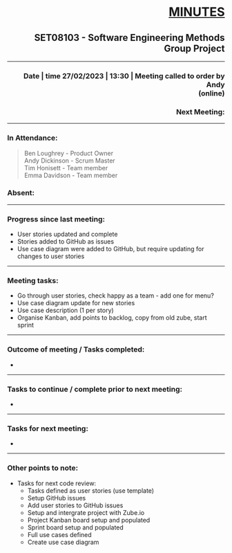 # <div style="text-align: right"><u>MINUTES</u></div>  
## <div style="text-align: right">SET08103 - Software Engineering Methods Group Project</div>  
---  
### <div style="text-align: right">Date | time 27/02/2023 | 13:30 | Meeting called to order by Andy<br>(online)</div>  
### <div style="text-align: right">Next Meeting: </div>  
---  

### **In Attendance:**  
> Ben Loughrey - Product Owner  
> Andy Dickinson - Scrum Master  
> Tim Honisett - Team member  
> Emma Davidson - Team member  

### **Absent:**  
>  

---  

### **Progress since last meeting:**  
* User stories updated and complete  
* Stories added to GitHub as issues  
* Use case diagram were added to GitHub, but require updating for changes to user stories  

---  

### **Meeting tasks:**  
* Go through user stories, check happy as a team - add one for menu? 
* Use case diagram update for new stories  
* Use case description (1 per story)  
* Organise Kanban, add points to backlog, copy from old zube, start sprint  

---  

### **Outcome of meeting / Tasks completed:**  
*  

---  

### **Tasks to continue / complete prior to next meeting:**  
* 

---  

### **Tasks for next meeting:**  
* 

---  

### **Other points to note:**  
* Tasks for next code review:  
    * Tasks defined as user stories (use template)  
    * Setup GitHub issues   
    * Add user stories to GitHub issues  
    * Setup and intergrate project with Zube.io  
    * Project Kanban board setup and populated  
    * Sprint board setup and populated  
    * Full use cases defined  
    * Create use case diagram  
